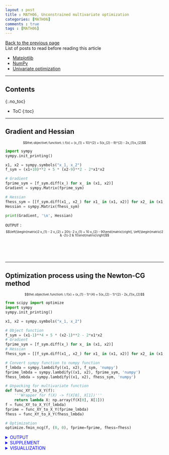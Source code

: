 ```yaml
---
layout : post
title : MATH06, Unconstrained multivariate optimization
categories: [MATH06]
comments : true
tags : [MATH06]
---
```

[Back to the previous page](https://userdyk-github.github.io/Study.html) <br>
List of posts to read before reading this article
- <a href='https://userdyk-github.github.io/pl03-topic02/PL03-Topic02-Matplotlib.html' target="_blank">Matplotlib</a>
- <a href='https://userdyk-github.github.io/pl03-topic02/PL03-Topic02-NumPy.html' target="_blank">NumPy</a>
- <a href='https://userdyk-github.github.io/math06/MATH06-Univariate-optimization.html'>Univariate optimization</a>


---

## Contents
{:.no_toc}

* ToC
{:toc}

<hr class="division1">

## **Gradient and Hessian**

<div style="font-size: 70%; text-align:center;"> $$the\ objective\ function\ :\ f(x) = (x_{1} + 10)^{2} + 5(x_{2} - 9)^{2} - 2x_{1}x_{2}$$</div>

```python
import sympy
sympy.init_printing()

x1, x2 = sympy.symbols("x_1, x_2") 
f_sym = (x1+10)**2 + 5 * (x2-9)**2 - 2*x1*x2 

# Gradient
fprime_sym = [f_sym.diff(x_) for x_ in (x1, x2)]
Gradient = sympy.Matrix(fprime_sym)

# Hessian  
fhess_sym = [[f_sym.diff(x1_, x2_) for x1_ in (x1, x2)] for x2_ in (x1, x2)] 
Hessian = sympy.Matrix(fhess_sym)

print(Gradient, '\n', Hessian)
```
`OUTPUT` :
<span style="font-size: 70%;"> $$\left[\begin{matrix}2 x_{1} - 2 x_{2} + 20\\- 2 x_{1} + 10 x_{2} - 90\end{matrix}\right], \left[\begin{matrix}2 & -2\\-2 & 10\end{matrix}\right]$$</span>

<br><br><br>
<hr class="division2">


## **Optimization process using the Newton-CG method**

<div style="font-size: 70%; text-align:center;"> $$the\ objective\ function\ :\ f(x) = (x_{1} - 1)^{4} + 5(x_{2} - 1)^{2} - 2x_{1}x_{2}$$</div>

```python
from scipy import optimize
import sympy
sympy.init_printing()

x1, x2 = sympy.symbols("x_1, x_2") 

# Object function
f_sym = (x1-1)**4 + 5 * (x2-1)**2 - 2*x1*x2 
# Gradient
fprime_sym = [f_sym.diff(x_) for x_ in (x1, x2)]
# Hessian  
fhess_sym = [[f_sym.diff(x1_, x2_) for x1_ in (x1, x2)] for x2_ in (x1, x2)] 

# Convert sympy function to numpy function
f_lmbda = sympy.lambdify((x1, x2), f_sym, 'numpy') 
fprime_lmbda = sympy.lambdify((x1, x2), fprime_sym, 'numpy')
fhess_lmbda = sympy.lambdify((x1, x2), fhess_sym, 'numpy')

# Unpacking for multivariate function
def func_XY_to_X_Y(f):    
    '''Wrapper for f(X) -> f(X[0], X[1])'''
    return lambda X: np.array(f(X[0], X[1])) 
f = func_XY_to_X_Y(f_lmbda) 
fprime = func_XY_to_X_Y(fprime_lmbda) 
fhess = func_XY_to_X_Y(fhess_lmbda)

# Optimization
optimize.fmin_ncg(f, (0, 0), fprime=fprime, fhess=fhess)
```
<details markdown="1">
<summary class='jb-small' style="color:blue">OUTPUT</summary>
<hr class='division3'>
```
Optimization terminated successfully.
         Current function value: -3.867223
         Iterations: 8
         Function evaluations: 10
         Gradient evaluations: 17
         Hessian evaluations: 8
array([1.88292613, 1.37658523])
```
<hr class='division3'>
</details>

<details markdown="1">
<summary class='jb-small' style="color:blue">SUPPLEMENT</summary>
<hr class='division3'>
Gradient
```
sympy.Matrix(fprime_sym)
```
`OUTPUT` :
<span style="font-size: 70%;"> $$\left[\begin{matrix}- 2 x_{2} + 4 \left(x_{1} - 1\right)^{3}\\- 2 x_{1} + 10 x_{2} - 10\end{matrix}\right]$$</span><br>
Hessian
```
sympy.Matrix(fhess_sym)
```
`OUTPUT` :
<span style="font-size: 70%;"> $$\left[\begin{matrix}12 \left(x_{1} - 1\right)^{2} & -2\\-2 & 10\end{matrix}\right]$$</span>
<hr class='division3'>
</details>

<details markdown="1">
<summary class='jb-small' style="color:blue">VISUALLIZATION</summary>
<hr class='division3'>
```python
import matplotlib.pyplot as plt

x_opt = optimize.fmin_ncg(f, (0, 0), fprime=fprime, fhess=fhess)  
x_ = y_ = np.linspace(-1, 4, 100)  
X, Y = np.meshgrid(x_, y_)

fig, ax = plt.subplots(figsize=(6, 4)) 
c = ax.contour(X, Y, f_lmbda(X, Y), 100)   
plt.colorbar(c, ax=ax)

ax.plot(x_opt[0], x_opt[1], 'r*', markersize=15)   
ax.set_xlabel(r"$x_1$", fontsize=18)   
ax.set_ylabel(r"$x_2$", fontsize=18)    
plt.show()
```
![다운로드 (8)](https://user-images.githubusercontent.com/52376448/65281242-1747a400-db6d-11e9-9be4-635a88f95011.png)
<hr class='division3'>
</details>

<br><br><br>
<hr class="division2">

<br><br><br>

## **Optimization process using **

```python
from scipy import optimize
import sympy
sympy.init_printing()
import numpy as np

x1, x2 = sympy.symbols("x_1, x_2") 

# Object function
f_sym = (x1-1)**4 + 5 * (x2-1)**2 - 2*x1*x2 
# Gradient
fprime_sym = [f_sym.diff(x_) for x_ in (x1, x2)]

# Convert sympy function to numpy function
f_lmbda = sympy.lambdify((x1, x2), f_sym, 'numpy') 
fprime_lmbda = sympy.lambdify((x1, x2), fprime_sym, 'numpy')

# Unpacking for multivariate function
def func_XY_to_X_Y(f):    
    '''Wrapper for f(X) -> f(X[0], X[1])'''
    return lambda X: np.array(f(X[0], X[1])) 
f = func_XY_to_X_Y(f_lmbda) 
fprime = func_XY_to_X_Y(fprime_lmbda) 

# Optimization
optimize.fmin_bfgs(f, (0, 0), fprime=fprime)
```
<details markdown="1">
<summary class='jb-small' style="color:blue">OUTPUT</summary>
<hr class='division3'>
```
Optimization terminated successfully.
         Current function value: -3.867223
         Iterations: 9
         Function evaluations: 13
         Gradient evaluations: 13
array([1.88292645, 1.37658596])
```
<hr class='division3'>
</details>
<details markdown="1">
<summary class='jb-small' style="color:blue">SUPPLEMENT</summary>
<hr class='division3'>
Gradient
```
sympy.Matrix(fprime_sym)
```
`OUTPUT` :
<span style="font-size: 70%;">$$\left[\begin{matrix}- 2 x_{2} + 4 \left(x_{1} - 1\right)^{3}\\- 2 x_{1} + 10 x_{2} - 10\end{matrix}\right]$$</span><br>
<hr class='division3'>
</details>

<details markdown="1">
<summary class='jb-small' style="color:blue">VISUALLIZATION</summary>
<hr class='division3'>
```python
import matplotlib.pyplot as plt

x_opt = optimize.fmin_bfgs(f, (0, 0), fprime=fprime)
x_ = y_ = np.linspace(-1, 4, 100)  
X, Y = np.meshgrid(x_, y_)

fig, ax = plt.subplots(figsize=(6, 4)) 
c = ax.contour(X, Y, f_lmbda(X, Y), 100)   
plt.colorbar(c, ax=ax)

ax.plot(x_opt[0], x_opt[1], 'r*', markersize=15)   
ax.set_xlabel(r"$x_1$", fontsize=18)   
ax.set_ylabel(r"$x_2$", fontsize=18)    
plt.show()
```
![다운로드 (9)](https://user-images.githubusercontent.com/52376448/65285866-b3c37380-db78-11e9-84b2-f00ef7001f7c.png)
<hr class='division3'>
</details>
<br><br><br>

<hr class="division2">

## **Optimization process using **

```python

```
<details markdown="1">
<summary class='jb-small' style="color:blue">OUTPUT</summary>
<hr class='division3'>
```
```
<hr class='division3'>
</details>
<details markdown="1">
<summary class='jb-small' style="color:blue">SUPPLEMENT</summary>
<hr class='division3'>
Gradient
```
sympy.Matrix(fprime_sym)
```
`OUTPUT` :
<span style="font-size: 70%;"></span><br>
Hessian
```
sympy.Matrix(fhess_sym)
```
`OUTPUT` :
<span style="font-size: 70%;"></span>
<hr class='division3'>
</details>
<details markdown="1">
<summary class='jb-small' style="color:blue">VISUALLIZATION</summary>
<hr class='division3'>
```python
```
<hr class='division3'>
</details>
<br><br><br>

<hr class="division2">

## **Optimization process using **

```python

```
<details markdown="1">
<summary class='jb-small' style="color:blue">OUTPUT</summary>
<hr class='division3'>
```
```
<hr class='division3'>
</details>
<details markdown="1">
<summary class='jb-small' style="color:blue">SUPPLEMENT</summary>
<hr class='division3'>
Gradient
```
sympy.Matrix(fprime_sym)
```
`OUTPUT` :
<span style="font-size: 70%;"></span><br>
Hessian
```
sympy.Matrix(fhess_sym)
```
`OUTPUT` :
<span style="font-size: 70%;"></span>
<hr class='division3'>
</details>
<details markdown="1">
<summary class='jb-small' style="color:blue">VISUALLIZATION</summary>
<hr class='division3'>
```python
```
<hr class='division3'>
</details>
<br><br><br>

<hr class="division2">

## title3

<hr class="division1">

List of posts followed by this article
- [post1](https://userdyk-github.github.io/)
- <a href='https://userdyk-github.github.io/'>post2</a>
- <a href='https://userdyk-github.github.io/'>post3</a>

---

Reference
- [post1](https://userdyk-github.github.io/)
- <a href='https://userdyk-github.github.io/'>post2</a>
- <a href='https://userdyk-github.github.io/'>post3</a>

---

